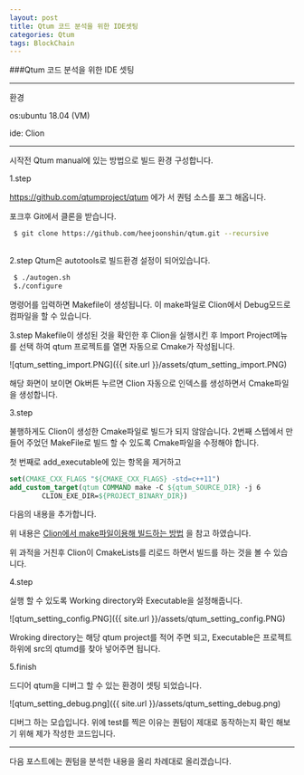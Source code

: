 ```yaml
---
layout: post
title: Qtum 코드 분석을 위한 IDE셋팅
categories: Qtum
tags: BlockChain 
---
```



###Qtum 코드 분석을 위한 IDE 셋팅

---
환경

  os:ubuntu 18.04 (VM)
  
  ide: Clion
  
  
  
---
시작전 Qtum manual에 있는 방법으로 빌드 환경 구성합니다.

1.step

https://github.com/qtumproject/qtum 에가 서 퀀텀 소스를 포그 해옵니다.

포크후 
Git에서 클론을 받습니다.
```bash
 $ git clone https://github.com/heejoonshin/qtum.git --recursive
 
 ```
 
2.step
Qtum은 autotools로 빌드환경 설정이 되어있습니다.
```bash
 $ ./autogen.sh
 $./configure
 ```
 명령어를 입력하면 Makefile이 생성됩니다.
 이 make파일로 Clion에서 Debug모드로 컴파일을 할 수 있습니다.
 
3.step
Makefile이 생성된 것을 확인한 후
Clion을 실행시킨 후 Import Project메뉴를 선택 하여 qtum 프로젝트를 열면 자동으로 Cmake가 작성됩니다.

![qtum_setting_import.PNG]({{ site.url }}/assets/qtum_setting_import.PNG)

해당 화면이 보이면 Ok버튼 누르면 Clion 자동으로 인덱스를 생성하면서 Cmake파일을 생성합니다.


3.step

불행하게도 Clion이 생성한 Cmake파일로 빌드가 되지 않않습니다. 2번째 스텝에서 만들어 주었던 MakeFile로 빌드 할 수 있도록 Cmake파일을 수정해야 합니다.

첫 번째로 add_executable에 있는 항목을 제거하고 
```cmake
set(CMAKE_CXX_FLAGS "${CMAKE_CXX_FLAGS} -std=c++11")
add_custom_target(qtum COMMAND make -C ${qtum_SOURCE_DIR} -j 6
        CLION_EXE_DIR=${PROJECT_BINARY_DIR})
```
다음의 내용을 추가합니다.

위 내용은 [Clion에서 make파일이용해 빌드하는 방법](https://stackoverflow.com/questions/26918459/using-local-makefile-for-clion-instead-of-cmake) 을 참고 하였습니다.

위 과적을 거친후 Clion이 CmakeLists를 리로드 하면서 빌드를 하는 것을 볼 수 있습니다.

4.step

실행 할 수 있도록 Working directory와 Executable을 설정해줍니다.

![qtum_setting_config.PNG]({{ site.url }}/assets/qtum_setting_config.PNG)

Wroking directory는 해당 qtum project를 적어 주면 되고, Executable은 프로젝트 하위에 src의 qtumd를 찾아 넣어주면 됩니다.


5.finish

드디어 qtum을 디버그 할 수 있는 환경이 셋팅 되었습니다.

![qtum_setting_debug.png]({{ site.url }}/assets/qtum_setting_debug.png)

디버그 하는 모습입니다.
위에 test를 찍은 이유는 퀀텀이 제대로 동작하는지 확인 해보기 위해 제가 작성한 코드입니다.

---

다음 포스트에는 퀀텀을 분석한 내용을 올리 차례대로 올리겠습니다.
